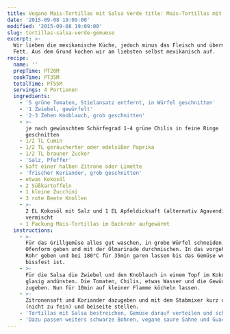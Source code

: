 ```yaml
---
title: Vegane Mais-Tortillas mit Salsa Verde title: Mais-Tortillas mit Salsa Verde & karamelisiertem Gemüse karamelisiertem Gemüse
date: '2015-09-08 19:09:00'
modified: '2015-09-08 19:09:00'
slug: tortillas-salsa-verde-gemuese
excerpt: >-
  Wir lieben die mexikanische Küche, jedoch minus das Fleisch und übermäßiges
  Fett. Aus dem Grund kochen wir am liebsten selbst mexikanisch auf.
recipe:
  name: ''
  prepTime: PT20M
  cookTime: PT35M
  totalTime: PT55M
  servings: 4 Portionen
  ingredients:
    - '5 grüne Tomaten, Stielansatz entfernt, in Würfel geschnitten'
    - '1 Zwiebel, gewürfelt'
    - '2-3 Zehen Knoblauch, grob geschnitten'
    - >-
      je nach gewünschtem Schärfegrad 1-4 grüne Chilis in feine Ringe
      geschnitten
    - 1/2 TL Cumin
    - 1/2 TL geräucherter oder edelsüßer Paprika
    - 1/2 TL brauner Zucker
    - 'Salz, Pfeffer'
    - Saft einer halben Zitrone oder Limette
    - 'frischer Koriander, grob geschnitten'
    - etwas Kokosöl
    - 2 Süßkartoffeln
    - 1 kleine Zucchini
    - 3 rote Beete Knollen
    - >-
      2 EL Kokosöl mit Salz und 1 EL Apfeldicksaft (alternativ Agavendicksaft)
      vermischt
    - 1 Packung Mais-Tortillas im Backrohr aufgewärmt
  instructions:
    - >-
      Für das Grillgemüse alles gut waschen, in grobe Würfel schneiden, in eine
      Ofenform geben und mit der Ölmarinade durchmischen. In das vorgeheizte
      Rohr geben und bei 180°C für 35min garen lassen bis das Gemüse weich, aber
      bissfest ist.
    - >-
      Für die Salsa die Zwiebel und den Knoblauch in einem Topf im Kokosöl
      glasig andünsten. Die Tomaten, Chilis, etwas Wasser und die Gewürze
      zugeben. Nun für 10min auf kleiner Flamme köcheln lassen.
    - >-
      Zitronensaft und Koriander dazugeben und mit dem Stabmixer kurz durchmixen
      (nicht zu fein) und beiseite stellen.
    - 'Tortillas mit Salsa bestreichen, Gemüse darauf verteilen und schlemmen!'
    - 'Dazu passen weiters schwarze Bohnen, vegane saure Sahne und Guacamole.'
---
```


